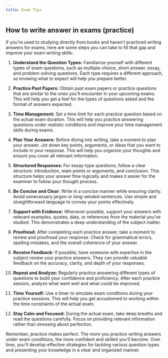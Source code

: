 ```yaml
---
title: Exam Tips
---
```


## How to write answer in exams (practice)
If you're used to studying directly from books and haven't practiced writing answers for exams, here are some steps you can take to fill that gap and improve your exam writing skills:

1. **Understand the Question Types:** Familiarize yourself with different types of exam questions, such as multiple-choice, short answer, essay, and problem-solving questions. Each type requires a different approach, so knowing what to expect will help you prepare better.

2. **Practice Past Papers:** Obtain past exam papers or practice questions that are similar to the ones you'll encounter in your upcoming exams. This will help you get a feel for the types of questions asked and the format of answers expected.

3. **Time Management:** Set a time limit for each practice question based on the actual exam duration. This will help you practice answering questions under realistic conditions and improve your time management skills during exams.

4. **Plan Your Answers:** Before diving into writing, take a moment to plan your answer. Jot down key points, arguments, or ideas that you want to include in your response. This will help you organize your thoughts and ensure you cover all relevant information.

5. **Structured Responses:** For essay-type questions, follow a clear structure: introduction, main points or arguments, and conclusion. This structure helps your answer flow logically and makes it easier for the examiner to follow your thought process.

6. **Be Concise and Clear:** Write in a concise manner while ensuring clarity. Avoid unnecessary jargon or long-winded sentences. Use simple and straightforward language to convey your points effectively.

7. **Support with Evidence:** Whenever possible, support your answers with relevant examples, quotes, data, or references from the material you've studied. This demonstrates a deep understanding of the subject matter.

8. **Proofread:** After completing each practice answer, take a moment to review and proofread your response. Check for grammatical errors, spelling mistakes, and the overall coherence of your answer.

9. **Receive Feedback:** If possible, have someone with expertise in the subject review your practice answers. They can provide valuable feedback on the accuracy, clarity, and depth of your responses.

10. **Repeat and Analyze:** Regularly practice answering different types of questions to build your confidence and proficiency. After each practice session, analyze what went well and what could be improved.

11. **Time Yourself:** Use a timer to simulate exam conditions during your practice sessions. This will help you get accustomed to working within the time constraints of the actual exam.

12. **Stay Calm and Focused:** During the actual exam, take deep breaths and read the questions carefully. Focus on providing relevant information rather than stressing about perfection.

Remember, practice makes perfect. The more you practice writing answers under exam conditions, the more confident and skilled you'll become. Over time, you'll develop effective strategies for tackling various question types and presenting your knowledge in a clear and organized manner.

